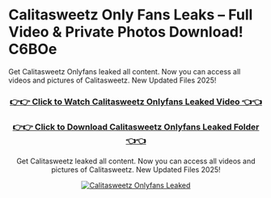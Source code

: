 # Calitasweetz Only Fans Leaks – Full Video & Private Photos Download! C6BOe

Get Calitasweetz Onlyfans leaked all content. Now you can access all videos and pictures of Calitasweetz. New Updated Files 2025!  
<div align="center">
  
### [👉👉 Click to Watch Calitasweetz Onlyfans Leaked Video 👈👈](https://links2leaks.com/calitasweetz)  
### [👉👉 Click to Download Calitasweetz Onlyfans Leaked Folder 👈👈](https://links2leaks.com/calitasweetz)  

Get Calitasweetz leaked all content. Now you can access all videos and pictures of Calitasweetz. New Updated Files 2025!  

[![Calitasweetz Onlyfans Leaked](https://i.ibb.co/93hzkbrt/l2l.gif)](https://links2leaks.com/calitasweetz)  

</div>
